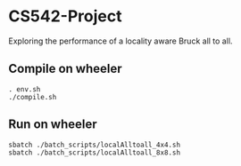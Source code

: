 # CS542-Project

Exploring the performance of a locality aware Bruck all to all.

## Compile on wheeler

```
. env.sh
./compile.sh
```

## Run on wheeler

```
sbatch ./batch_scripts/localAlltoall_4x4.sh
sbatch ./batch_scripts/localAlltoall_8x8.sh
```
